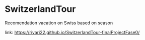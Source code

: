 # SwitzerlandTour
Recomendation vacation on Swiss based on season

link: https://rivari22.github.io/SwitzerlandTour-finalProjectFase0/
